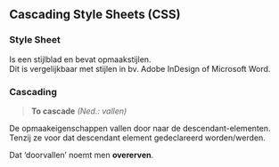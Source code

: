 Cascading Style Sheets (CSS)
----------------------------

### Style Sheet

Is een stijlblad en bevat opmaakstijlen.  
Dit is vergelijkbaar met stijlen in bv. Adobe InDesign of Microsoft Word.

### Cascading

> **To cascade** *(Ned.: vallen)*

De opmaakeigenschappen vallen door naar de descendant-elementen.  
Tenzij ze voor dat descendant element gedeclareerd worden/werden.  

Dat ‘doorvallen’ noemt men **overerven**.
